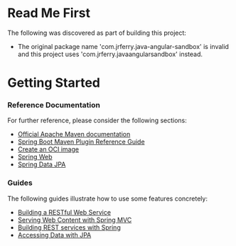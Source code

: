 # Read Me First
The following was discovered as part of building this project:

* The original package name 'com.jrferry.java-angular-sandbox' is invalid and this project uses 'com.jrferry.javaangularsandbox' instead.

# Getting Started

### Reference Documentation
For further reference, please consider the following sections:

* [Official Apache Maven documentation](https://maven.apache.org/guides/index.html)
* [Spring Boot Maven Plugin Reference Guide](https://docs.spring.io/spring-boot/docs/3.0.1/maven-plugin/reference/html/)
* [Create an OCI image](https://docs.spring.io/spring-boot/docs/3.0.1/maven-plugin/reference/html/#build-image)
* [Spring Web](https://docs.spring.io/spring-boot/docs/3.0.1/reference/htmlsingle/#web)
* [Spring Data JPA](https://docs.spring.io/spring-boot/docs/3.0.1/reference/htmlsingle/#data.sql.jpa-and-spring-data)

### Guides
The following guides illustrate how to use some features concretely:

* [Building a RESTful Web Service](https://spring.io/guides/gs/rest-service/)
* [Serving Web Content with Spring MVC](https://spring.io/guides/gs/serving-web-content/)
* [Building REST services with Spring](https://spring.io/guides/tutorials/rest/)
* [Accessing Data with JPA](https://spring.io/guides/gs/accessing-data-jpa/)

